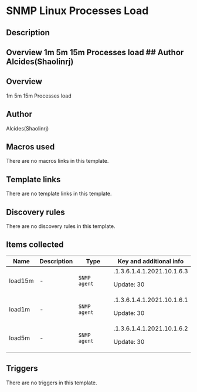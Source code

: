 # SNMP Linux Processes Load

## Description

## Overview 1m 5m 15m Processes load ## Author Alcides(Shaolinrj) 

## Overview

1m 5m 15m Processes load



## Author

Alcides(Shaolinrj)

## Macros used

There are no macros links in this template.

## Template links

There are no template links in this template.

## Discovery rules

There are no discovery rules in this template.

## Items collected

|Name|Description|Type|Key and additional info|
|----|-----------|----|----|
|load15m|<p>-</p>|`SNMP agent`|.1.3.6.1.4.1.2021.10.1.6.3<p>Update: 30</p>|
|load1m|<p>-</p>|`SNMP agent`|.1.3.6.1.4.1.2021.10.1.6.1<p>Update: 30</p>|
|load5m|<p>-</p>|`SNMP agent`|.1.3.6.1.4.1.2021.10.1.6.2<p>Update: 30</p>|
## Triggers

There are no triggers in this template.

